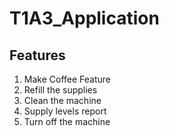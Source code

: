 # T1A3_Application

## Features 
1. Make Coffee Feature
2. Refill the supplies 
3. Clean the machine 
4. Supply levels report
5. Turn off the machine